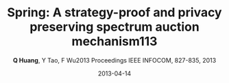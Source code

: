 ---
title: "Spring: A strategy-proof and privacy preserving spectrum auction mechanism113"
collection: publications
permalink: "/publication/2013-04-14"
excerpt: "The problem of dynamic spectrum redistribution has been extensively studied in recent years. Auction is believed to be one of the most effective tools to solve this problem. A great number of strategy-proof auction mechanisms have been proposed to improve spectrum allocation efficiency by stimulating bidders to truthfully reveal their valuations of spectrum, which are the private information of bidders. However, none of these approaches protects bidders' privacy. In this paper, we present SPRING, which is the first Strategy-proof and PRivacy preservING spectrum auction mechanism. We not only rigorously prove the properties of SPRING, but also extensively evaluate its performance. Our evaluation results show that SPRING achieves good spectrum redistribution efficiency with low overhead."
date: "2013-04-14"
venue: "2013 Proceedings IEEE INFOCOM, 827-835, 2013"
paperurl: "https://www.cs.sjtu.edu.cn/~fwu/res/Paper/HTW12TR-SPRING.pdf"
author: "<strong>Q Huang</strong>, Y Tao, F Wu2013 Proceedings IEEE INFOCOM, 827-835, 2013"
poster:
remark:
---